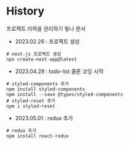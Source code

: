 # History

프로젝트 이력을 관리하기 윟나 문서

- 2023.02.26 : 프로젝트 생성
```shell
# next.js 프로젝트 생성
npx create-next-app@latest
```
- 2023.04.29 : todo-list 클론 코딩 시작
```shell
# styled-components 추가
npm install styled-components
npm install --save @types/styled-components
# styled-reset 추가
npm i styled-reset
```
- 2023.05.01 : redux 추가
```shell
# redux 추가
npm install react-redux
```

